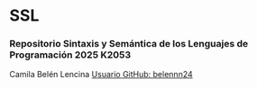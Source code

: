# SSL
### Repositorio Sintaxis y Semántica de los Lenguajes de Programación 2025 K2053
Camila Belén Lencina 
[Usuario GitHub: belennn24](https://github.com/belennn24)
